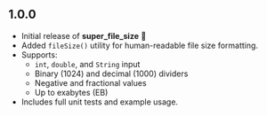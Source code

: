 ## 1.0.0

- Initial release of **super_file_size** 🎉
- Added `fileSize()` utility for human-readable file size formatting.
- Supports:
    - `int`, `double`, and `String` input
    - Binary (1024) and decimal (1000) dividers
    - Negative and fractional values
    - Up to exabytes (EB)
- Includes full unit tests and example usage.
